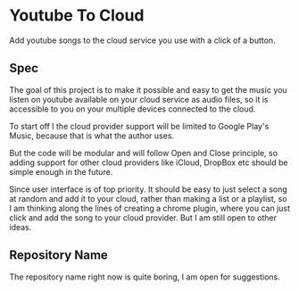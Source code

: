 # Youtube To Cloud
Add youtube songs to the cloud service you use with a click of a button.

## Spec
The goal of this project is to make it possible and easy to get the music you listen on youtube available on your cloud service as audio files, so it is accessible to you on your multiple devices connected to the cloud. 

To start off I the cloud provider support will be limited to Google Play's Music, because 
that is what the author uses.

But the code will be modular and will follow Open and Close principle, so adding support for other cloud providers like iCloud, DropBox etc should be simple enough in the future. 

Since user interface is of top priority. It should be easy to just select a song at random and add it to your cloud, rather than making a list or a playlist, so I am thinking along the lines of creating a chrome plugin, where you can just click and add the song to your cloud provider. But I am still open to other ideas. 


## Repository Name
The repository name right now is quite boring, I am open for suggestions.